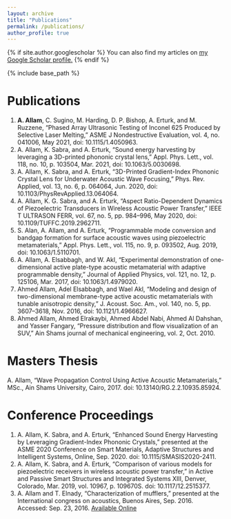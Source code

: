 ```yaml
---
layout: archive
title: "Publications"
permalink: /publications/
author_profile: true
---
```


{% if site.author.googlescholar %}
  You can also find my articles on <u><a href="{{site.author.googlescholar}}">my Google Scholar profile</a>.</u>
{% endif %}

{% include base_path %}
# Publications
1. __A. Allam__, C. Sugino, M. Harding, D. P. Bishop, A. Erturk, and M. Ruzzene, “Phased Array Ultrasonic Testing of Inconel 625 Produced by Selective Laser Melting,” ASME J Nondestructive Evaluation, vol. 4, no. 041006, May 2021, doi: 10.1115/1.4050963.
1. A. Allam, K. Sabra, and A. Erturk, “Sound energy harvesting by leveraging a 3D-printed phononic crystal lens,” Appl. Phys. Lett., vol. 118, no. 10, p. 103504, Mar. 2021, doi: 10.1063/5.0030698.
1. A. Allam, K. Sabra, and A. Erturk, “3D-Printed Gradient-Index Phononic Crystal Lens for Underwater Acoustic Wave Focusing,” Phys. Rev. Applied, vol. 13, no. 6, p. 064064, Jun. 2020, doi: 10.1103/PhysRevApplied.13.064064.
1. A. Allam, K. G. Sabra, and A. Erturk, “Aspect Ratio-Dependent Dynamics of Piezoelectric Transducers in Wireless Acoustic Power Transfer,” IEEE T ULTRASON FERR, vol. 67, no. 5, pp. 984–996, May 2020, doi: 10.1109/TUFFC.2019.2962711.
1. S. Alan, A. Allam, and A. Erturk, “Programmable mode conversion and bandgap formation for surface acoustic waves using piezoelectric metamaterials,” Appl. Phys. Lett., vol. 115, no. 9, p. 093502, Aug. 2019, doi: 10.1063/1.5110701.
1. A. Allam, A. Elsabbagh, and W. Akl, “Experimental demonstration of one-dimensional active plate-type acoustic metamaterial with adaptive programmable density,” Journal of Applied Physics, vol. 121, no. 12, p. 125106, Mar. 2017, doi: 10.1063/1.4979020.
1. Ahmed Allam, Adel Elsabbagh, and Wael Akl, “Modeling and design of two-dimensional membrane-type active acoustic metamaterials with tunable anisotropic density,” J. Acoust. Soc. Am., vol. 140, no. 5, pp. 3607–3618, Nov. 2016, doi: 10.1121/1.4966627.
1. Ahmed Allam, Ahmed Elrakaybi, Ahmed Abdel Nabi, Ahmed Al Dahshan, and Yasser Fangary, “Pressure distribution and flow visualization of an SUV,” Ain Shams journal of mechanical engineering, vol. 2, Oct. 2010.

# Masters Thesis
A. Allam, “Wave Propagation Control Using Active Acoustic Metamaterials,” MSc., Ain Shams University, Cairo, 2017. doi: 10.13140/RG.2.2.10935.85924.

# Conference Proceedings
1. A. Allam, K. Sabra, and A. Erturk, “Enhanced Sound Energy Harvesting by Leveraging Gradient-Index Phononic Crystals,” presented at the ASME 2020 Conference on Smart Materials, Adaptive Structures and Intelligent Systems, Online, Sep. 2020. doi: 10.1115/SMASIS2020-2411.
1. A. Allam, K. Sabra, and A. Erturk, “Comparison of various models for piezoelectric receivers in wireless acoustic power transfer,” in Active and Passive Smart Structures and Integrated Systems XIII, Denver, Colorado, Mar. 2019, vol. 10967, p. 109670S. doi: 10.1117/12.2515377.
1. A. Allam and T. Elnady, “Characterization of mufflers,” presented at the International congress on acoustics, Buenos Aires, Sep. 2016. Accessed: Sep. 23, 2016. [Available Online](http://www.ica2016.org.ar/ica2016proceedings/ica2016/ICA2016-0882.pdf)


